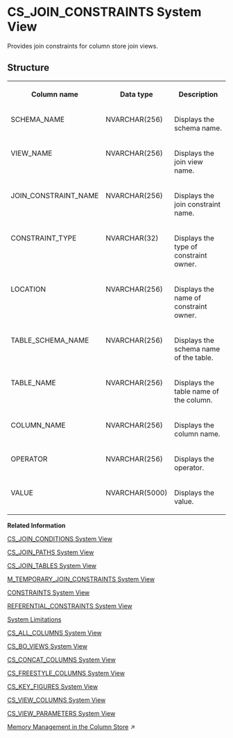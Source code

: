<!-- loio20a06e577519101489c8d0044d57fb12 -->

# CS\_JOIN\_CONSTRAINTS System View

Provides join constraints for column store join views.



<a name="loio20a06e577519101489c8d0044d57fb12___c_s__j_o_i_n__c_o_n_s_t_r_a_i_n_t_s_1struct_CS_JOIN_CONSTRAINTS"/>

## Structure


<table>
<tr>
<th valign="top">

Column name



</th>
<th valign="top">

Data type



</th>
<th valign="top">

Description



</th>
</tr>
<tr>
<td valign="top">

SCHEMA\_NAME



</td>
<td valign="top">

NVARCHAR\(256\)



</td>
<td valign="top">

Displays the schema name.



</td>
</tr>
<tr>
<td valign="top">

VIEW\_NAME



</td>
<td valign="top">

NVARCHAR\(256\)



</td>
<td valign="top">

Displays the join view name.



</td>
</tr>
<tr>
<td valign="top">

JOIN\_CONSTRAINT\_NAME



</td>
<td valign="top">

NVARCHAR\(256\)



</td>
<td valign="top">

Displays the join constraint name.



</td>
</tr>
<tr>
<td valign="top">

CONSTRAINT\_TYPE



</td>
<td valign="top">

NVARCHAR\(32\)



</td>
<td valign="top">

Displays the type of constraint owner.



</td>
</tr>
<tr>
<td valign="top">

LOCATION



</td>
<td valign="top">

NVARCHAR\(256\)



</td>
<td valign="top">

Displays the name of constraint owner.



</td>
</tr>
<tr>
<td valign="top">

TABLE\_SCHEMA\_NAME



</td>
<td valign="top">

NVARCHAR\(256\)



</td>
<td valign="top">

Displays the schema name of the table.



</td>
</tr>
<tr>
<td valign="top">

TABLE\_NAME



</td>
<td valign="top">

NVARCHAR\(256\)



</td>
<td valign="top">

Displays the table name of the column.



</td>
</tr>
<tr>
<td valign="top">

COLUMN\_NAME



</td>
<td valign="top">

NVARCHAR\(256\)



</td>
<td valign="top">

Displays the column name.



</td>
</tr>
<tr>
<td valign="top">

OPERATOR



</td>
<td valign="top">

NVARCHAR\(256\)



</td>
<td valign="top">

Displays the operator.



</td>
</tr>
<tr>
<td valign="top">

VALUE



</td>
<td valign="top">

NVARCHAR\(5000\)



</td>
<td valign="top">

Displays the value.



</td>
</tr>
</table>

**Related Information**  


[CS\_JOIN\_CONDITIONS System View](cs-join-conditions-system-view-20a034d.md "Provides join conditions for column store join views.")

[CS\_JOIN\_PATHS System View](cs-join-paths-system-view-20a09ec.md "Provides join paths for column store join views.")

[CS\_JOIN\_TABLES System View](cs-join-tables-system-view-20a0cc3.md "Provides information about the physical tables referred to by column store join views.")

[M\_TEMPORARY\_JOIN\_CONSTRAINTS System View](../022-Monitoring-Views/m-temporary-join-constraints-system-view-d21b187.md "Provides information about temporary join constraints.")

[CONSTRAINTS System View](constraints-system-view-209f7cf.md "Provides information about defined constraints for tables.")

[REFERENTIAL\_CONSTRAINTS System View](referential-constraints-system-view-20ccc0a.md "Provides information about referential constraints.")

[System Limitations](../../010-SQL-Reference/system-limitations-20a7605.md "Limitations to take into consideration when administering an SAP HANA Cloud database.")

[CS\_ALL\_COLUMNS System View](cs-all-columns-system-view-813f1ae.md "Provides information from all columns of column tables, including internal ones.")

[CS\_BO\_VIEWS System View](cs-bo-views-system-view-209fd90.md "Provides information about business object views for column store join views.")

[CS\_CONCAT\_COLUMNS System View](cs-concat-columns-system-view-02fb9ca.md "Provides information on concat columns in the database.")

[CS\_FREESTYLE\_COLUMNS System View](cs-freestyle-columns-system-view-20a0065.md "Provides freestyle search columns for column store join views.")

[CS\_KEY\_FIGURES System View](cs-key-figures-system-view-20a0f88.md "Provides information about the key figures defined for column store join views.")

[CS\_VIEW\_COLUMNS System View](cs-view-columns-system-view-20a1288.md "Provides information about the columns defined for column store join views.")

[CS\_VIEW\_PARAMETERS System View](cs-view-parameters-system-view-3abb271.md "Provides a list of parameters of the objects in the SAP HANA database. Only calculation views are considered. The parameters of a view are parsed from the definition of the underlying scenario.")

[Memory Management in the Column Store](https://help.sap.com/viewer/f9c5015e72e04fffa14d7d4f7267d897/2023_2_QRC/en-US/bd6e6be8bb5710149e34e14608e07b76.html "The column store is the part of the SAP HANA database that manages data organized in columns in memory. Tables created as column tables are stored here.") :arrow_upper_right:

